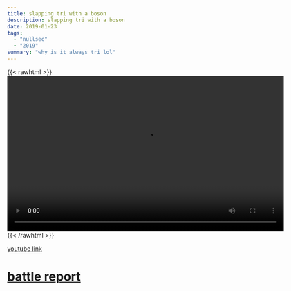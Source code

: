 ```yaml
---
title: slapping tri with a boson
description: slapping tri with a boson
date: 2019-01-23
tags:
  - "nullsec"
  - "2019"
summary: "why is it always tri lol"
---
```


{{< rawhtml >}}<video width="640" height="360" controls>
<source src="https://crowdfile.net/snuffed/tri-boson.mp4" type="video/mp4">
Your browser does not support the video tag.</video>{{< /rawhtml >}}

[youtube link](https://www.youtube.com/watch?v=ISsp4wfjopw)

# [battle report](https://br.inyour.space/?s=1984&b=8446680&e=172&t=bvrb)
